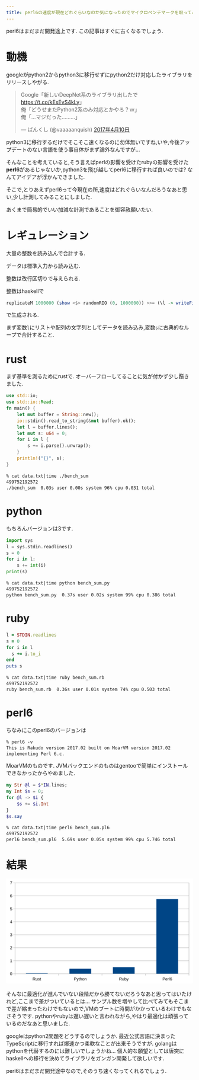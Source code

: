 ```yaml
---
title: perl6の速度が現在どれぐらいなのか気になったのでマイクロベンチマークを取ってみました
---
```


perl6はまだまだ開発途上です.
この記事はすぐに古くなるでしょう.

# 動機

googleがpython2からpython3に移行せずにpython2だけ対応したライブラリをリリースしやがる.

<blockquote class="twitter-tweet" data-lang="ja"><p lang="ja" dir="ltr">Google「新しいDeepNet系のライブラリ出したで <a href="https://t.co/kEsEvS4kLy">https://t.co/kEsEvS4kLy</a>」<br />俺「どうせまたPython2系のみ対応とかやろ？ｗ」<br />俺「…マジだった………」</p>&mdash; ばんくし (@vaaaaanquish) <a href="https://twitter.com/vaaaaanquish/status/851557383411163136">2017年4月10日</a></blockquote>

python3に移行するだけでそこそこ速くなるのに勿体無いですね,いや,今後アップデートのない言語を使う事自体がまず論外なんですが…

そんなことを考えていると,そう言えばperlの影響を受けたrubyの影響を受けた**perl6**があるじゃないか,python3を飛び越してperl6に移行すれば良いのでは?
なんてアイデアが浮かんできました.

そこで,とりあえずperl6って今現在の所,速度はどれぐらいなんだろうなあと思い,少し計測してみることにしました.

あくまで簡易的でいい加減な計測であることを御容赦願いたい.

# レギュレーション

大量の整数を読み込んで合計する.

データは標準入力から読み込む.

整数は改行区切りで与えられる.

整数はhaskellで

~~~hs
replicateM 1000000 (show <$> randomRIO (0, 1000000)) >>= (\l -> writeFile "data.txt" (unlines l))
~~~

で生成される.

まず変数`l`にリストや配列の文字列としてデータを読み込み,変数`s`に古典的なループで合計すること.

# rust

まず基準を測るためにrustで.
オーバーフローしてることに気が付かず少し躓きました.

~~~rust
use std::io;
use std::io::Read;
fn main() {
    let mut buffer = String::new();
    io::stdin().read_to_string(&mut buffer).ok();
    let l = buffer.lines();
    let mut s: u64 = 0;
    for i in l {
        s += i.parse().unwrap();
    }
    println!("{}", s);
}
~~~

~~~
% cat data.txt|time ./bench_sum
499752192572
./bench_sum  0.03s user 0.00s system 96% cpu 0.031 total
~~~

# python

もちろんバージョンは3です.

~~~py
import sys
l = sys.stdin.readlines()
s = 0
for i in l:
    s += int(i)
print(s)
~~~

~~~
% cat data.txt|time python bench_sum.py
499752192572
python bench_sum.py  0.37s user 0.02s system 99% cpu 0.386 total
~~~

# ruby

~~~rb
l = STDIN.readlines
s = 0
for i in l
  s += i.to_i
end
puts s
~~~

~~~
% cat data.txt|time ruby bench_sum.rb
499752192572
ruby bench_sum.rb  0.36s user 0.01s system 74% cpu 0.503 total
~~~

# perl6

ちなみにこのperl6のバージョンは

~~~
% perl6 -v
This is Rakudo version 2017.02 built on MoarVM version 2017.02
implementing Perl 6.c.
~~~

MoarVMのものです.
JVMバックエンドのものはgentooで簡単にインストールできなかったからやめました.

~~~pl6
my Str @l = $*IN.lines;
my Int $s = 0;
for @l -> $i {
    $s += $i.Int
}
$s.say
~~~

~~~
% cat data.txt|time perl6 bench_sum.pl6
499752192572
perl6 bench_sum.pl6  5.69s user 0.05s system 99% cpu 5.746 total
~~~

# 結果

![time](/asset/2017-04-11-time.svg)

そんなに最適化が進んでいない段階だから勝てないだろうなあと思ってはいたけれど,ここまで差がついているとは…
サンプル数を増やして比べてみてもそこまで差が縮まったわけでもないので,VMのブートに時間がかかっているわけでもなさそうです.
pythonやrubyは遅い遅いと言われながら,やはり最適化は頑張っているのだなあと思いました.

googleはpython2問題をどうするのでしょうか.
最近公式言語に決まったTypeScriptに移行すれば爆速かつ柔軟なことが出来そうですが.
golangはpythonを代替するのには難しいでしょうかね…
個人的な願望としては唐突にhaskellへの移行を決めてライブラリをガンガン開発して欲しいです.

perl6はまだまだ開発途中なので,そのうち速くなってくれるでしょう.
